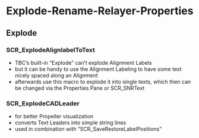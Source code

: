 # Explode-Rename-Relayer-Properties
## Explode
### SCR_ExplodeAlignlabelToText
* TBC’s built-in “Explode” can’t explode Alignment Labels
* but it can be handy to use the Alignment Labeling to have some text nicely spaced along an Alignment
* afterwards use this macro to explode it into single texts, which then can be changed via the Properties Pane or SCR_SNRText
### SCR_ExplodeCADLeader
* for better Propeller visualization
* converts Text Leaders into simple string lines
* used in combination with “SCR_SaveRestoreLabelPositions”
